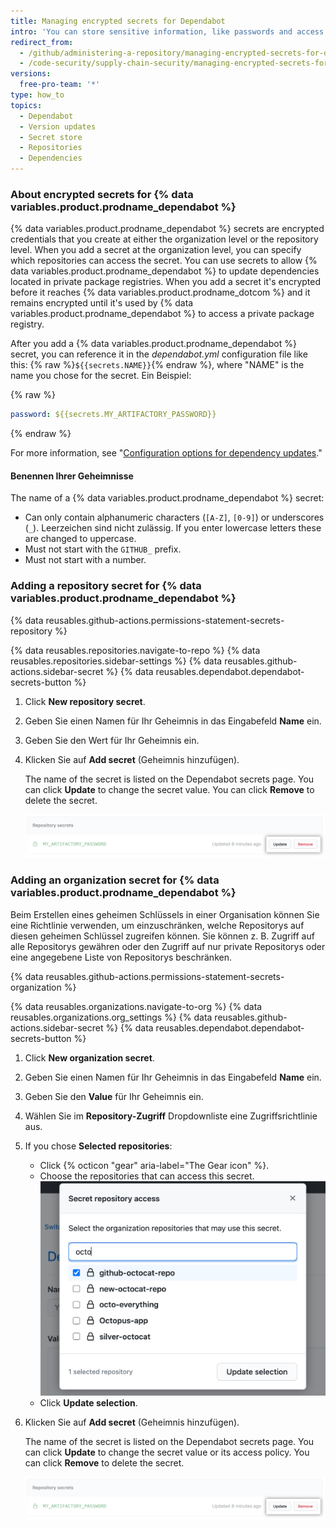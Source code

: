 ```yaml
---
title: Managing encrypted secrets for Dependabot
intro: 'You can store sensitive information, like passwords and access tokens, as encrypted secrets and then reference these in the {% data variables.product.prodname_dependabot %} configuration file.'
redirect_from:
  - /github/administering-a-repository/managing-encrypted-secrets-for-dependabot
  - /code-security/supply-chain-security/managing-encrypted-secrets-for-dependabot
versions:
  free-pro-team: '*'
type: how_to
topics:
  - Dependabot
  - Version updates
  - Secret store
  - Repositories
  - Dependencies
---
```


### About encrypted secrets for {% data variables.product.prodname_dependabot %}

{% data variables.product.prodname_dependabot %} secrets are encrypted credentials that you create at either the organization level or the repository level.
When you add a secret at the organization level, you can specify which repositories can access the secret. You can use secrets to allow {% data variables.product.prodname_dependabot %} to update dependencies located in private package registries. When you add a secret it's encrypted before it reaches {% data variables.product.prodname_dotcom %} and it remains encrypted until it's used by {% data variables.product.prodname_dependabot %} to access a private package registry.

After you add a {% data variables.product.prodname_dependabot %} secret, you can reference it in the _dependabot.yml_ configuration file like this: {% raw %}`${{secrets.NAME}}`{% endraw %}, where "NAME" is the name you chose for the secret. Ein Beispiel:

{% raw %}
```yaml
password: ${{secrets.MY_ARTIFACTORY_PASSWORD}}
```
{% endraw %}

For more information, see "[Configuration options for dependency updates](/github/administering-a-repository/configuration-options-for-dependency-updates#configuration-options-for-private-registries)."

#### Benennen Ihrer Geheimnisse

The name of a {% data variables.product.prodname_dependabot %} secret:
* Can only contain alphanumeric characters (`[A-Z]`, `[0-9]`) or underscores (`_`). Leerzeichen sind nicht zulässig. If you enter lowercase letters these are changed to uppercase.
* Must not start with the `GITHUB_` prefix.
* Must not start with a number.

### Adding a repository secret for {% data variables.product.prodname_dependabot %}

{% data reusables.github-actions.permissions-statement-secrets-repository %}

{% data reusables.repositories.navigate-to-repo %}
{% data reusables.repositories.sidebar-settings %}
{% data reusables.github-actions.sidebar-secret %}
{% data reusables.dependabot.dependabot-secrets-button %}
1. Click **New repository secret**.
1. Geben Sie einen Namen für Ihr Geheimnis in das Eingabefeld **Name** ein.
1. Geben Sie den Wert für Ihr Geheimnis ein.
1. Klicken Sie auf **Add secret** (Geheimnis hinzufügen).

   The name of the secret is listed on the Dependabot secrets page. You can click **Update** to change the secret value. You can click **Remove** to delete the secret.

   ![Update or remove a repository secret](/assets/images/help/dependabot/update-remove-repo-secret.png)

### Adding an organization secret for {% data variables.product.prodname_dependabot %}

Beim Erstellen eines geheimen Schlüssels in einer Organisation können Sie eine Richtlinie verwenden, um einzuschränken, welche Repositorys auf diesen geheimen Schlüssel zugreifen können. Sie können z. B. Zugriff auf alle Repositorys gewähren oder den Zugriff auf nur private Repositorys oder eine angegebene Liste von Repositorys beschränken.

{% data reusables.github-actions.permissions-statement-secrets-organization %}

{% data reusables.organizations.navigate-to-org %}
{% data reusables.organizations.org_settings %}
{% data reusables.github-actions.sidebar-secret %}
{% data reusables.dependabot.dependabot-secrets-button %}
1. Click **New organization secret**.
1. Geben Sie einen Namen für Ihr Geheimnis in das Eingabefeld **Name** ein.
1. Geben Sie den **Value** für Ihr Geheimnis ein.
1. Wählen Sie im **Repository-Zugriff** Dropdownliste eine Zugriffsrichtlinie aus.
1. If you chose **Selected repositories**:

   * Click {% octicon "gear" aria-label="The Gear icon" %}.
   * Choose the repositories that can access this secret. ![Select repositories for this secret](/assets/images/help/dependabot/secret-repository-access.png)
   * Click **Update selection**.

1. Klicken Sie auf **Add secret** (Geheimnis hinzufügen).

   The name of the secret is listed on the Dependabot secrets page. You can click **Update** to change the secret value or its access policy. You can click **Remove** to delete the secret.

   ![Update or remove an organization secret](/assets/images/help/dependabot/update-remove-repo-secret.png)
